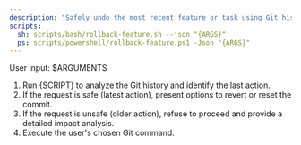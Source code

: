 ```yaml
---
description: "Safely undo the most recent feature or task using Git history."
scripts:
  sh: scripts/bash/rollback-feature.sh --json "{ARGS}"
  ps: scripts/powershell/rollback-feature.ps1 -Json "{ARGS}"
---
```


User input: $ARGUMENTS

1. Run {SCRIPT} to analyze the Git history and identify the last action.
2. If the request is safe (latest action), present options to revert or reset the commit.
3. If the request is unsafe (older action), refuse to proceed and provide a detailed impact analysis.
4. Execute the user's chosen Git command.